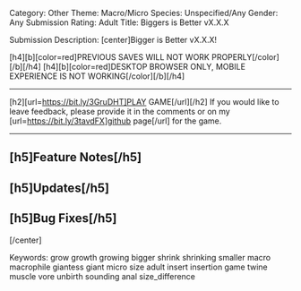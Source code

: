 Category: Other
Theme: Macro/Micro
Species: Unspecified/Any
Gender: Any
Submission Rating: Adult
Title: Biggers is Better vX.X.X

Submission Description:
[center]Bigger is Better vX.X.X!

[h4][b][color=red]PREVIOUS SAVES WILL NOT WORK PROPERLY[/color][/b][/h4]
[h4][b][color=red]DESKTOP BROWSER ONLY, MOBILE EXPERIENCE IS NOT WORKING[/color][/b][/h4]

-----

<UPDATE DESCRIPTION>

[h2][url=https://bit.ly/3GruDHT]PLAY GAME[/url][/h2]
If you would like to leave feedback, please provide it in the comments or on my [url=https://bit.ly/3tavdFX]github page[/url] for the game.

-----

[h5]Feature Notes[/h5]
- 

[h5]Updates[/h5]
- 

[h5]Bug Fixes[/h5]
- 
[/center]

Keywords: grow growth growing bigger shrink shrinking smaller macro macrophile giantess giant micro size adult insert insertion game twine muscle vore unbirth sounding anal size_difference